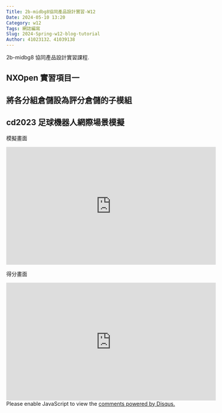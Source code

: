 ```yaml
---
Title: 2b-midbg8協同產品設計實習-W12
Date: 2024-05-10 13:20
Category: w12
Tags: 網誌編寫
Slug: 2024-Spring-w12-blog-tutorial
Author: 41023132、41039138
---
```


2b-midbg8 協同產品設計實習課程.

<!-- PELICAN_END_SUMMARY -->

## NXOpen 實習項目一

## 將各分組倉儲設為評分倉儲的子模組

## cd2023 足球機器人網際場景模擬

模擬畫面


<iframe width="560" height="315" src="https://www.youtube.com/embed/jN2-4E6mAZA?si=pCos0nB49gXEIRR8" title="YouTube video player" frameborder="0" allow="accelerometer; autoplay; clipboard-write; encrypted-media; gyroscope; picture-in-picture; web-share" referrerpolicy="strict-origin-when-cross-origin" allowfullscreen></iframe>



得分畫面


<iframe width="560" height="315" src="https://www.youtube.com/embed/u7Wzc-2tV84?si=x0jamJuv94u7C2Gk" title="YouTube video player" frameborder="0" allow="accelerometer; autoplay; clipboard-write; encrypted-media; gyroscope; picture-in-picture; web-share" referrerpolicy="strict-origin-when-cross-origin" allowfullscreen></iframe>



<div id="disqus_thread"></div>
<script>
    /**
    *  RECOMMENDED CONFIGURATION VARIABLES: EDIT AND UNCOMMENT THE SECTION BELOW TO INSERT DYNAMIC VALUES FROM YOUR PLATFORM OR CMS.
    *  LEARN WHY DEFINING THESE VARIABLES IS IMPORTANT: https://disqus.com/admin/universalcode/#configuration-variables    */
    /*
    var disqus_config = function () {
    this.page.url = PAGE_URL;  // Replace PAGE_URL with your page's canonical URL variable
    this.page.identifier = PAGE_IDENTIFIER; // Replace PAGE_IDENTIFIER with your page's unique identifier variable
    };
    */
    (function() { // DON'T EDIT BELOW THIS LINE
    var d = document, s = d.createElement('script');
    s.src = 'https://blog-1-4.disqus.com/embed.js';
    s.setAttribute('data-timestamp', +new Date());
    (d.head || d.body).appendChild(s);
    })();
</script>
<noscript>Please enable JavaScript to view the <a href="https://disqus.com/?ref_noscript">comments powered by Disqus.</a></noscript>
